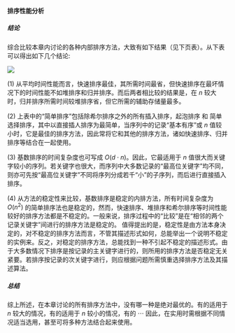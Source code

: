 
#### 排序性能分析

##### 结论

综合比较本章内讨论的各种内部排序方法，大致有如下结果（见下页表）。从下表可以得出如下几个结论:

![](https://gitee.com/mayundaze/img_bed/raw/master/20200805100242.png)

$(1)$ 从平均时间性能而言，快速排序最佳，其所需时间最省，但快速排序在最坏情况下的时间性能不如堆排序和归并排序。而后两者相比较的结果是，在 $n$ 较大时，归并排序所需时间较堆排序省，但它所需的辅助存储量最多。

$(2)$ 上表中的“简单排序”包括除希尔排序之外的所有插入排序，起泡排序 和 简单选择排序，其中以直接插人排序为最简单，当序列中的记录“基本有序”或 $n$ 值较小时，它是最佳的排序方法，因此常将它和其他的排序方法，诸如快速排序、归并排序等结合在一起使用。

$(3)$ 基数排序的时间复杂度也可写成 $O(d \cdot n)$。因此，它最适用于 $n$ 值很大而关键字较小的序列。若关键字也很大，而序列中大多数记录的“最高位关键字”均不同，则亦可先按“最高位关键字”不同将序列分成若千“小”的子序列，而后进行直接插入排序。

$(4)$ 从方法的稳定性来比较，基数排序是稳定的内排方法，所有时间复杂度为 $O(n^2)$ 的简单排序法也是稳定的，然而，快速排序、堆排序和希尔排序等时间性能较好的排序方法都是不稳定的。一般来说，排序过程中的“比较”是在“相邻的两个记录关键字”间进行的排序方法是稳定的。
值得提出的是，稳定性是由方法本身决定的，对不稳定的排序方法而言，不管其描述形式如何，总能举出一个说明不稳定的实例来。反之，对稳定的排序方法，总能找到一种不引起不稳定的描述形式。由于大多数情况下排序是按记录的主关键字进行的，则所用的排序方法是否稳定无关紧要。若排序按记录的次关键字进行，则应根据问题所需慎重选择排序方法及其描述算法。

##### 总结

综上所述，在本章讨论的所有排序方法中，没有哪一种是绝对最优的。有的适用于 $n$ 较大的情况，有的适用于 $n$ 较小的情况，有的 $\cdots$ 因此，在实用时需根据不同情况适当选用，甚至可将多种方法结合起来使用。
